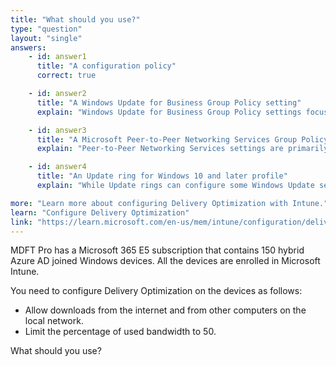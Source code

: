 ```yaml
---
title: "What should you use?"
type: "question"
layout: "single"
answers:
    - id: answer1
      title: "A configuration policy"
      correct: true

    - id: answer2
      title: "A Windows Update for Business Group Policy setting"
      explain: "Windows Update for Business Group Policy settings focus on managing update deployments and quality/feature update deferrals. They do not provide the granular control needed for Delivery Optimization settings like bandwidth limits and peer-to-peer download configurations."

    - id: answer3
      title: "A Microsoft Peer-to-Peer Networking Services Group Policy setting"
      explain: "Peer-to-Peer Networking Services settings are primarily focused on configuring the Windows Peer-to-Peer Networking identity manager and name resolution protocol. They cannot configure Delivery Optimization download sources or bandwidth limits."

    - id: answer4
      title: "An Update ring for Windows 10 and later profile"
      explain: "While Update rings can configure some Windows Update settings, Delivery Optimization settings like bandwidth limits are configured through Windows 10 configuration policies."

more: "Learn more about configuring Delivery Optimization with Intune."
learn: "Configure Delivery Optimization"
link: "https://learn.microsoft.com/en-us/mem/intune/configuration/delivery-optimization-windows"
---
```

MDFT Pro has a Microsoft 365 E5 subscription that contains 150 hybrid Azure AD joined Windows devices. All the devices are enrolled in Microsoft Intune.

You need to configure Delivery Optimization on the devices as follows:
- Allow downloads from the internet and from other computers on the local network.
- Limit the percentage of used bandwidth to 50.

What should you use?
